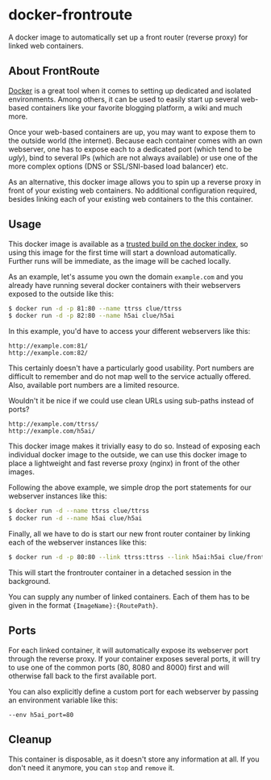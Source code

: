 # docker-frontroute

A docker image to automatically set up a front router (reverse proxy) for linked web containers.

## About FrontRoute

[Docker](https://www.docker.io) is a great tool when it comes to setting up dedicated and isolated environments.
Among others, it can be used to easily start up several web-based containers like your favorite blogging platform,
a wiki and much more.

Once your web-based containers are up, you may want to expose them to the outside world (the internet).
Because each container comes with an own webserver, one has to expose each to a dedicated port (which tend to be *ugly*),
bind to several IPs (which are not always available) or use one of the more complex options (DNS or SSL/SNI-based load balancer) etc.

As an alternative, this docker image allows you to spin up a reverse proxy in front of your existing web containers.
No additional configuration required, besides linking each of your existing web containers to the this container.

## Usage

This docker image is available as a [trusted build on the docker index](https://index.docker.io/u/clue/frontroute/),
so using this image for the first time will start a download automatically.
Further runs will be immediate, as the image will be cached locally.

As an example, let's assume you own the domain `example.com` and you already have running several docker containers
with their webservers exposed to the outside like this:

```bash
$ docker run -d -p 81:80 --name ttrss clue/ttrss
$ docker run -d -p 82:80 --name h5ai clue/h5ai
```

In this example, you'd have to access your different webservers like this:

```
http://example.com:81/
http://example.com:82/
```

This certainly doesn't have a particularly good usability.
Port numbers are difficult to remember and do not map well to the service actually offered.
Also, available port numbers are a limited resource.

Wouldn't it be nice if we could use clean URLs using sub-paths instead of ports?

```
http://example.com/ttrss/
http://example.com/h5ai/
```

This docker image makes it trivially easy to do so.
Instead of exposing each individual docker image to the outside,
we can use this docker image to place a lightweight and fast reverse proxy (nginx) in front of the other images.

Following the above example, we simple drop the port statements for our webserver instances like this:

```bash
$ docker run -d --name ttrss clue/ttrss
$ docker run -d --name h5ai clue/h5ai
```

Finally, all we have to do is start our new front router container by linking each of the webserver instances like this:

```bash
$ docker run -d -p 80:80 --link ttrss:ttrss --link h5ai:h5ai clue/frontroute
```

This will start the frontrouter container in a detached session in the background.

You can supply any number of linked containers. Each of them has to be given in the format `{ImageName}:{RoutePath}`.

## Ports

For each linked container, it will automatically expose its webserver port through the reverse proxy.
If your container exposes several ports, it will try to use one of the common ports (80, 8080 and 8000) first and
will otherwise fall back to the first available port.

You can also explicitly define a custom port for each webserver by passing an environment variable like this:

```
--env h5ai_port=80
```

## Cleanup

This container is disposable, as it doesn't store any information at all.
If you don't need it anymore, you can `stop` and `remove` it.
